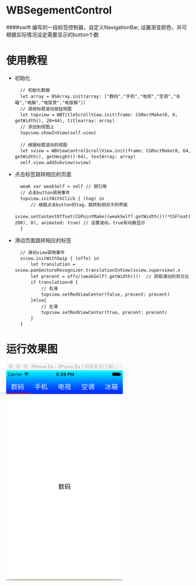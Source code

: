 # WBSegementControl
####swift 编写的一段标签控制器，自定义NavigationBar, 设置渐变颜色，并可根据实际情况设定需要显示的button个数

使用教程
=======
* 初始化
  
        // 初始化数据
        let array = NSArray.init(array: ["数码","手机","电视","空调","冰箱","电脑","电饭煲","电饭锅"])
        // 调用标题滚动按钮视图
        let topview = WBTitleScrollView.init(frame: CGRectMake(0, 0, getWidth(), 20+44), titlearray: array)
        // 添加到视图上
        topview.showInView(self.view)
        
        // 根据标题滚动的视图
        let sview = WBViewControlScrollView.init(frame: CGRectMake(0, 64, getWidth(), getHeight()-64), textArray: array)
        self.view.addSubview(sview)
* 点击标签跳转相应的页面
        
        weak var weakSelf = self // 弱引用
        // 点击button调用事件
        topview.initWithClick { (tag) in
            // 根据点击button的tag，跳转到相对于的界面
            sview.setContentOffset(CGPointMake((weakSelf?.getWidth())!*CGFloat(tag-200), 0), animated: true) // 设置滚动，true有动画显示
        }
* 滑动页面跳转相应的标签

        // 滑动view调用事件
        sview.initWithSwip { (offx) in
            let translation = sview.panGestureRecognizer.translationInView(sview.superview).x
            let precent = offx/(weakSelf?.getWidth())!  // 获取滑动的百分比
            if translation>0 {
                // 右滑
                topview.setRedViewCenter(false, precent: precent)
            }else{
                // 左滑
                topview.setRedViewCenter(true, precent: precent)
            }
        }
        
运行效果图
=========
 ![gif](https://github.com/JsonBin/WBSegementControl/raw/master/WBSegementControl/segement.gif "运行标签效果图")
